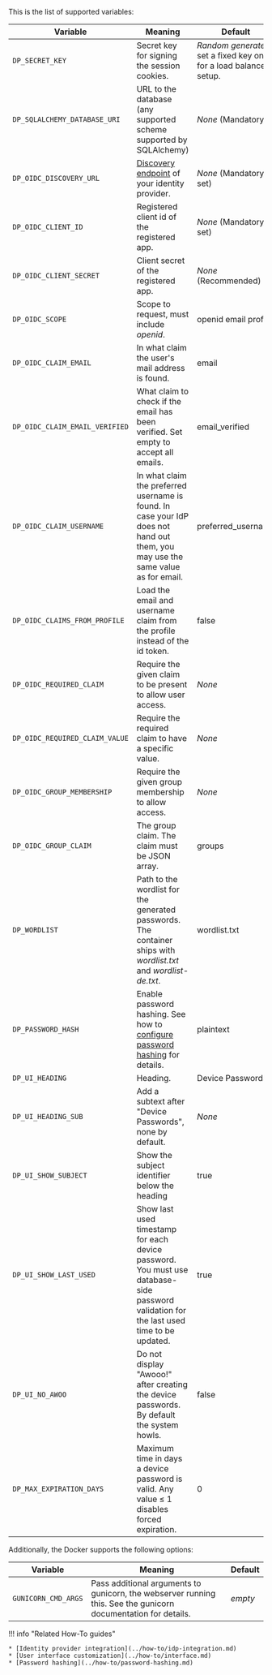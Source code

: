 This is the list of supported variables:

| Variable                       | Meaning                                                                                                                                 | Default                                                            |
|--------------------------------|-----------------------------------------------------------------------------------------------------------------------------------------|--------------------------------------------------------------------|
| `DP_SECRET_KEY`                | Secret key for signing the session cookies.                                                                                             | *Random generated*, set a fixed key one for a load balanced setup. |
| `DP_SQLALCHEMY_DATABASE_URI`   | URL to the database (any supported scheme supported by SQLAlchemy)                                                                      | *None* (Mandatory)                                                 |
| `DP_OIDC_DISCOVERY_URL`        | [Discovery endpoint](https://openid.net/specs/openid-connect-discovery-1_0.html) of your identity provider.                             | *None* (Mandatory to set)                                          |
| `DP_OIDC_CLIENT_ID`            | Registered client id of the registered app.                                                                                             | *None* (Mandatory to set)                                          |
| `DP_OIDC_CLIENT_SECRET`        | Client secret of the registered app.                                                                                                    | *None* (Recommended)                                               |
| `DP_OIDC_SCOPE`                | Scope to request, must include *openid*.                                                                                                | openid email profile                                               |
| `DP_OIDC_CLAIM_EMAIL`          | In what claim the user's mail address is found.                                                                                         | email                                                              |
| `DP_OIDC_CLAIM_EMAIL_VERIFIED` | What claim to check if the email has been verified. Set empty to accept all emails.                                                     | email_verified                                                     |
| `DP_OIDC_CLAIM_USERNAME`       | In what claim the preferred username is found. In case your IdP does not hand out them, you may use the same value as for email.        | preferred_username                                                 |
| `DP_OIDC_CLAIMS_FROM_PROFILE`  | Load the email and username claim from the profile instead of the id token.                                                             | false                                                              |
| `DP_OIDC_REQUIRED_CLAIM`       | Require the given claim to be present to allow user access.                                                                             | *None*                                                             |
| `DP_OIDC_REQUIRED_CLAIM_VALUE` | Require the required claim to have a specific value.                                                                                    | *None*                                                             |
| `DP_OIDC_GROUP_MEMBERSHIP`     | Require the given group membership to allow access.                                                                                     | *None*                                                             |
| `DP_OIDC_GROUP_CLAIM`          | The group claim. The claim must be JSON array.                                                                                          | groups                                                             |                                                          |
| `DP_WORDLIST`                  | Path to the wordlist for the generated passwords. The container ships with *wordlist.txt* and *wordlist-de.txt*.                        | wordlist.txt                                                       |
| `DP_PASSWORD_HASH`             | Enable password hashing. See how to [configure password hashing](../how-to/password-hashing.md#supported-values) for details.           | plaintext                                                          |
| `DP_UI_HEADING`                | Heading.                                                                                                                                | Device Passwords                                                   |
| `DP_UI_HEADING_SUB`            | Add a subtext after "Device Passwords", none by default.                                                                                | *None*                                                             |
| `DP_UI_SHOW_SUBJECT`           | Show the subject identifier below the heading                                                                                           | true                                                               |
| `DP_UI_SHOW_LAST_USED`         | Show last used timestamp for each device password. You must use database-side password validation for the last used time to be updated. | true                                                               |
| `DP_UI_NO_AWOO`                | Do not display "Awooo!" after creating the device passwords. By default the system howls.                                               | false                                                              |
| `DP_MAX_EXPIRATION_DAYS`       | Maximum time in days a device password is valid. Any value ≤ 1 disables forced expiration.                                              | 0                                                                  |

Additionally, the Docker supports the following options:

| Variable            | Meaning                                                                                                        | Default |
|---------------------|----------------------------------------------------------------------------------------------------------------|---------|
| `GUNICORN_CMD_ARGS` | Pass additional arguments to gunicorn, the webserver running this. See the gunicorn documentation for details. | *empty* |



!!! info "Related How-To guides"

    * [Identity provider integration](../how-to/idp-integration.md)
    * [User interface customization](../how-to/interface.md)
    * [Password hashing](../how-to/password-hashing.md)